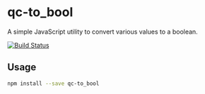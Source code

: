 # qc-to_bool

A simple JavaScript utility to convert various values to a boolean.

[![Build Status](https://travis-ci.org/hypersoftllc/qc-to_bool.svg?branch=master)](https://travis-ci.org/hypersoftllc/qc-to_bool)

## Usage

```sh
npm install --save qc-to_bool
```

